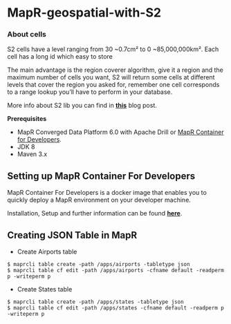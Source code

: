 # MapR-geospatial-with-S2

### About cells

S2 cells have a level ranging from 30 ~0.7cm² to 0 ~85,000,000km². Each cell has a long id which easy to store

The main advantage is the region coverer algorithm, give it a region and the maximum number of cells you want,
S2 will return some cells at different levels that cover the region you asked for,
remember one cell corresponds to a range lookup you’ll have to perform in your database.

More info about S2 lib you can find in [**this**](http://blog.christianperone.com/2015/08/googles-s2-geometry-on-the-sphere-cells-and-hilbert-curve/) blog post.


**Prerequisites**
* MapR Converged Data Platform 6.0 with Apache Drill or [MapR Container for Developers](https://maprdocs.mapr.com/home/MapRContainerDevelopers/MapRContainerDevelopersOverview.html).
* JDK 8
* Maven 3.x

## Setting up MapR Container For Developers

MapR Container For Developers is a docker image that enables you to quickly deploy a MapR environment on your developer machine.

Installation, Setup and further information can be found [**here**](https://maprdocs.mapr.com/home/MapRContainerDevelopers/MapRContainerDevelopersOverview.html).

## Creating JSON Table in MapR 

* Create Airports table
```
$ maprcli table create -path /apps/airports -tabletype json
$ maprcli table cf edit -path /apps/airports -cfname default -readperm p -writeperm p
```

* Create States table

```
$ maprcli table create -path /apps/states -tabletype json
$ maprcli table cf edit -path /apps/states -cfname default -readperm p -writeperm p
```
